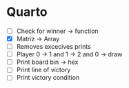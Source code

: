 # Quarto 

- [ ] Check for winner -> function
- [x] Matriz -> Array
- [ ] Removes excecives prints
- [ ] Player 0 -> 1 and 1 -> 2 and 0 -> draw
- [ ] Print board bin -> hex
- [ ] Print line of victory
- [ ] Print victory condition